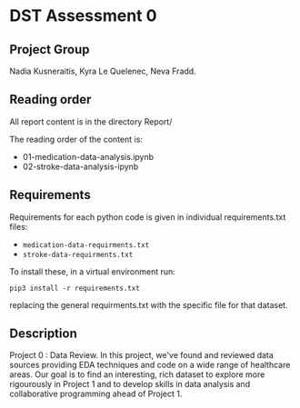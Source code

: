 # DST Assessment 0

## Project Group

Nadia Kusneraitis, Kyra Le Quelenec, Neva Fradd.

## Reading order

All report content is in the directory Report/

The reading order of the content is:
* 01-medication-data-analysis.ipynb
* 02-stroke-data-analysis-ipynb

## Requirements

Requirements for each python code is given in individual requirements.txt files:
* `medication-data-requirments.txt`
* `stroke-data-requirments.txt`

To install these, in a virtual environment run:
```{sh}
pip3 install -r requirements.txt
```
replacing the general requirments.txt with the specific file for that dataset.

## Description

Project 0 : Data Review. In this project, we've found and reviewed data sources providing EDA techniques and code on a wide range of healthcare areas. Our goal is to find an interesting, rich dataset to explore more rigourously in Project 1 and to develop skills in data analysis and collaborative programming ahead of Project 1. 
